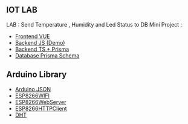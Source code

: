 ## IOT LAB
LAB : Send Temperature , Humidity and Led Status to DB
Mini Project : 

- [Frontend VUE](https://github.com/parnuphun/myWebSite/blob/master/src/views/WorkShops/MiniProject_Iot/miniProject.vue)
- [Backend JS (Demo)]()
- [Backend TS + Prisma]()
- [Database Prisma Schema](https://github.com/parnuphun/IOT_LAB/blob/master/database%20Prisma%20Schema.txt) 

## Arduino Library
- [Arduino JSON](https://www.youtube.com/watch?v=GUTpaY1YaXo)
- [ESP8266WIFI]()
- [ESP8266WebServer]()
- [ESP8266HTTPClient]()
- [DHT]()
